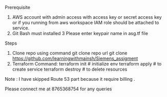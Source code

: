 Prerequisite
1. AWS account with admin access with access key or secret access key or if you running from aws workspace  IAM role should be attached to service. 
2. Git Bash must installed
3 Please enter keypair name in asg.tf file

Steps 
1. Clone repo  using  command 
git clone repo url
git clone https://github.com/learningwithmainsh/Siemens_assigment
2. Terraform Command:
terraform init # initialize env
terraform apply # to create service
terraform destroy # to delete resources

Note : I have skipped Route 53 part because it require billing .

Please connect me at 8765368754 for any queries



